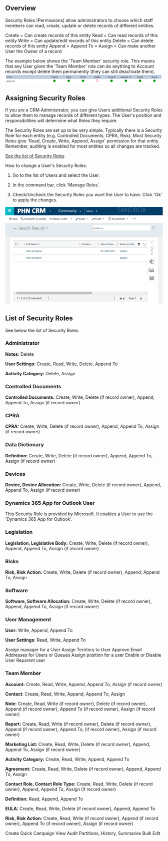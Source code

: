 ## Overview

Security Roles (Permissions) allow administrators to choose which staff members can read, create, update or delete records of different entities.

Create = Can create records of this entity
Read = Can read records of this entity
Write = Can update/edit records of this entity
Delete = Can delete records of this entity
Append = 
Append To = 
Assign = Can make another User the Owner of a record

The example below shows the 'Team Member' security role. This means that any User given the 'Team Member' role can do anything to Account records except delete them permanently (they can still deactivate them). 
<img src="sec-roles-example.png" />

## Assigning Security Roles

If you are a CRM Administrator, you can give Users additional Security Roles to allow them to manage records of different types. The User's position and responsibilities will determine what Roles they require.

The Security Roles are set up to be very simple. Typically there is a Security Role for each entity (e.g. Controlled Documents, CPRA, Risk). Most Security Roles give 'Read, Create, Write, Append, Assign' permission for that entity. Remember, auditing is enabled for most entities so all changes are tracked.

[See the list of Security Roles](/sec-roles)

How to change a User's Security Roles:

1. Go to the list of Users and select the User.

1. In the command bar, click 'Manage Roles'.

1. Check/Uncheck the Security Roles you want the User to have. Click 'Ok' to apply the changes.

<img src="assign_security_role.gif" />

## List of Security Roles

See below the list of Security Roles.

### Administrator
**Notes:** Delete

**User Settings:** Create, Read, Write, Delete, Append To

**Activity Category:** Delete, Assign

### Controlled Documents
**Controlled Documents:** Create, Write, Delete (if record owner), Append, Append To, Assign (if record owner)

### CPRA
**CPRA:** Create, Write, Delete (if record owner), Append, Append To, Assign (if record owner)

### Data Dictionary
**Definition:** Create, Write, Delete (if record owner), Append, Append To, Assign (if record owner)

### Devices
**Device, Device Allocation:** Create, Write, Delete (if record owner), Append, Append To, Assign (if record owner)

### Dynamics 365 App for Outlook User

This Security Role is provided by Microsoft. It enables a User to use the 'Dynamics 365 App for Outlook'.

### Legislation
**Legislation, Legislative Body:** Create, Write, Delete (if record owner), Append, Append To, Assign (if record owner)

### Risks
**Risk, Risk Action:** Create, Write, Delete (if record owner), Append, Append To, Assign

### Software
**Software, Software Allocation:** Create, Write, Delete (if record owner), Append, Append To, Assign (if record owner)

### User Management
**User:** Write, Append, Append To

**User Settings:** Read, Write, Append To

Assign manager for a User
Assign Territory to User
Approve Email Addresses for Users or Queues
Assign position for a user
Enable or Disable User
Reparent user

### Team Member
**Account:** Create, Read, Write, Append, Append To, Assign (if record owner)

**Contact**: Create, Read, Write, Append, Append To, Assign

**Note**: Create, Read, Write (if record owner), Delete (if record owner), Append (if record owner), Append To (if record owner), Assign (if record owner)

**Report:** Create, Read, Write (if record owner), Delete (if record owner), Append (if record owner), Append To, (if record owner), Assign (if record owner)

**Marketing List:** Create, Read, Write, Delete (if record owner), Append, Append To, Assign (if record owner)

**Activity Category:** Create, Read, Write, Append, Append To

**Agreement:** Create, Read, Write, Delete (if record owner), Append, Append To, Assign

**Contact Role, Contact Role Type:** Create, Read, Write, Delete (if record owner), Append, Append To, Assign (if record owner)

**Definition:** Read, Append, Append To

**EULA:** Create, Read, Write, Delete (if record owner), Append, Append To

**Risk, Risk Action:** Create, Read, Write (if record owner), Append (if record owner), Append To (if record owner), Assign (if record owner)

Create Quick Campaign
View Audit Partitions, History, Summaries
Bulk Edit
